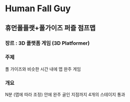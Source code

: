 # Human Fall Guy
## 휴먼폴플랫+폴가이즈 퍼즐 점프맵

### 장르 : 3D 플랫폼 게임 (3D Platformer)


### 주제   
폴 가이즈와 비슷한 시간 내에 맵 완주 게임


### 개요
N분 (맵에 따라 조정) 안에 완주
골인 지점까지 4개의 스테이지 통과
